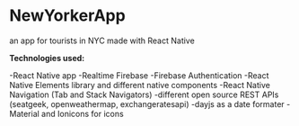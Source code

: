 # NewYorkerApp
an app for tourists in NYC made with React Native


**Technologies used:**

-React Native app
-Realtime Firebase
-Firebase Authentication
-React Native Elements library and different native components
-React Native Navigation (Tab and Stack Navigators)
-different open source REST APIs (seatgeek, openweathermap, exchangeratesapi)
-dayjs as a date formater
-Material and Ionicons for icons

